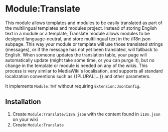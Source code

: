 # Module:Translate

This module allows templates and modules to be easily translated as part of the multilingual templates and modules project. Instead of storing English text in a module or a template, Translate module allows modules to be designed language-neutral, and store multilingual text in the /i18n.json subpage. This way your module or template will use those translated strings (messages), or if the message has not yet been translated, will fallback to English. When someone updates the translation table, your page will automatically update (might take some time, or you can purge it), but no change in the template or module is needed on any of the wikis. This process is very similar to MediaWiki's localisation, and supports all standard localization conventions such as {{PLURAL|...}} and other parameters.

It implements `Module:TNT` without requiring `Extension:JsonConfig`.

## Installation
1. Create `Module:Translate/i18n.json` with the content found in `i18n.json` on your wiki 
2. Create `Module:Translate`
